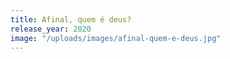 ```yaml
---
title: Afinal, quem é deus?
release_year: 2020
image: "/uploads/images/afinal-quem-e-deus.jpg"
---
```

